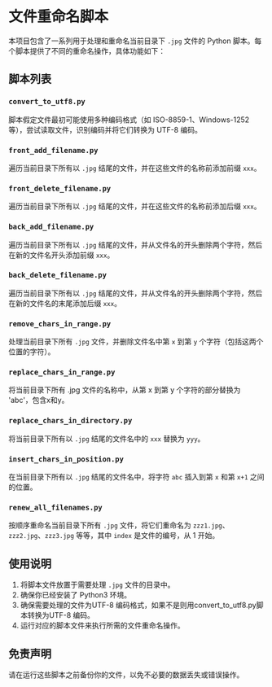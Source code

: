 
# 文件重命名脚本

本项目包含了一系列用于处理和重命名当前目录下 `.jpg` 文件的 Python 脚本。每个脚本提供了不同的重命名操作，具体功能如下：

## 脚本列表

### `convert_to_utf8.py`
脚本假定文件最初可能使用多种编码格式（如 ISO-8859-1、Windows-1252 等），尝试读取文件，识别编码并将它们转换为 UTF-8 编码。

### `front_add_filename.py`
遍历当前目录下所有以 `.jpg` 结尾的文件，并在这些文件的名称前添加前缀 `xxx`。

### `front_delete_filename.py`
遍历当前目录下所有以 `.jpg` 结尾的文件，并在这些文件的名称前添加后缀 `xxx`。

### `back_add_filename.py`
遍历当前目录下所有以 `.jpg` 结尾的文件，并从文件名的开头删除两个字符，然后在新的文件名开头添加前缀 `xxx`。

### `back_delete_filename.py`
遍历当前目录下所有以 `.jpg` 结尾的文件，并从文件名的开头删除两个字符，然后在新的文件名的末尾添加后缀 `xxx`。

### `remove_chars_in_range.py`
处理当前目录下所有 `.jpg` 文件，并删除文件名中第 `x` 到第 `y` 个字符（包括这两个位置的字符）。

### `replace_chars_in_range.py`
将当前目录下所有 .jpg 文件的名称中，从第 x 到第 y 个字符的部分替换为 'abc'，包含x和y。

### `replace_chars_in_directory.py`
将当前目录下所有以 `.jpg` 结尾的文件名中的 `xxx` 替换为 `yyy`。

### `insert_chars_in_position.py`
在当前目录下所有以 `.jpg` 结尾的文件名中，将字符 `abc` 插入到第 `x` 和第 `x+1` 之间的位置。

### `renew_all_filenames.py`
按顺序重命名当前目录下所有 `.jpg` 文件，将它们重命名为 `zzz1.jpg`、`zzz2.jpg`、`zzz3.jpg` 等等，其中 `index` 是文件的编号，从 1 开始。

## 使用说明

1. 将脚本文件放置于需要处理 `.jpg` 文件的目录中。
2. 确保你已经安装了 Python3 环境。
3. 确保需要处理的文件为UTF-8 编码格式，如果不是则用convert_to_utf8.py脚本转换为UTF-8 编码。
4. 运行对应的脚本文件来执行所需的文件重命名操作。

## 免责声明

请在运行这些脚本之前备份你的文件，以免不必要的数据丢失或错误操作。

